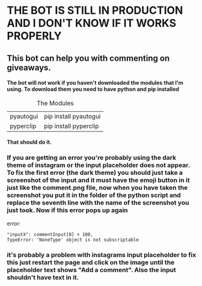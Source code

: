 # THE BOT IS STILL IN PRODUCTION AND I DON'T KNOW IF IT WORKS PROPERLY

## This bot can help you with commenting on giveaways.

#### The bot will not work if you haven't downloaded the modules that I'm using. To download them you need to have python and pip installed

<table>
  <caption>The Modules</caption>
  <tr>
    <td>pyautogui</td>
    <td>pip install pyautogui</td>
  </tr>
  <tr>
    <td>pyperclip</td>
    <td>pip install pyperclip</td>
  </tr>
</table>

#### That should do it.

### If you are getting an error you're probably using the dark theme of instagram or the input placeholder does not appear. To fix the first error (the dark theme) you should just take a screenshot of the input and it must have the emoji button in it just like the comment.png file, now when you have taken the screenshot you put it in the folder of the python script and replace the seventh line with the name of the screenshot you just took. Now if this error pops up again

error:

```
"inputX": commentInput[0] + 100,
TypeError: 'NoneType' object is not subscriptable
```

### it's probably a problem with instagrams input placeholder to fix this just restart the page and click on the image until the placeholder text shows "Add a comment". Also the input shouldn't have text in it.
